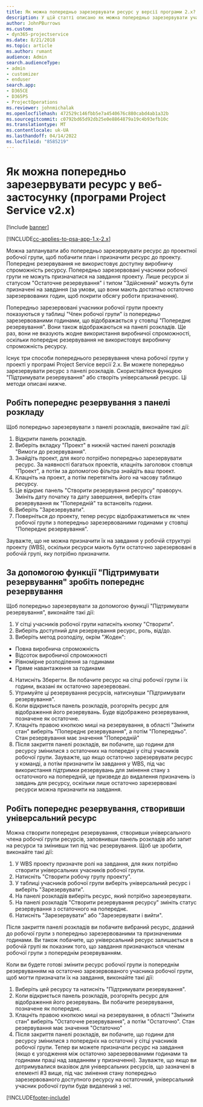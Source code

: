 ```yaml
---
title: Як можна попередньо зарезервувати ресурс у версії програми 2.x?
description: У цій статті описано як можна попередньо зарезервувати учасників робочої групи проекту за допомогою Project Service.
author: JohnPBurrows
ms.custom:
- dyn365-projectservice
ms.date: 8/21/2018
ms.topic: article
ms.author: rumant
audience: Admin
search.audienceType:
- admin
- customizer
- enduser
search.app:
- D365CE
- D365PS
- ProjectOperations
ms.reviewer: johnmichalak
ms.openlocfilehash: 472529c146fbb5e7a4540676c880cabd4ab1a32b
ms.sourcegitcommit: c0792bd65d92db25e0e8864879a19c4b93efb10c
ms.translationtype: MT
ms.contentlocale: uk-UA
ms.lasthandoff: 04/14/2022
ms.locfileid: "8585219"
---
```

# <a name="how-do-i-soft-book-resources-in-the-web-app-project-service-app-v2x"></a>Як можна попередньо зарезервувати ресурс у веб-застосунку (програми Project Service v2.x)

[!include [banner](../includes/psa-now-project-operations.md)]

[!INCLUDE[cc-applies-to-psa-app-1.x-2.x](../includes/cc-applies-to-psa-app-1x-2x.md)]

Можна запланувати або попередньо зарезервувати ресурс до проектної робочої групи, щоб побачити план і призначити ресурс до проекту. Попереднє резервування не використовує доступну виробничу спроможність ресурсу. Попередньо зарезервовані учасники робочої групи не можуть призначатися на завдання проекту. Лише ресурси зі статусом "Остаточне резервування" і типом "Здійснений" можуть бути призначені на завдання (за умови, що вони мають достатньо остаточно зарезервованих годин, щоб покрити обсягу роботи призначення).

Попередньо зарезервовані учасники робочої групи проекту показуються у таблиці "Член робочої групи" із попередньо зарезервованими годинами, що відображається у стовпці "Попереднє резервування". Вони також відображаються на панелі розкладів. Ще раз, вони не вказують жодне використання виробничої спроможності, оскільки попереднє резервування не використовує виробничу спроможність ресурсу.

Існує три способи попереднього резервування члена робочої групи у проекті у програмі Project Service версії 2.x. Ви можете попередньо зарезервувати ресурс з панелі розкладів. Скористайтеся функцією "Підтримувати резервування" або створіть універсальний ресурс. Ці методи описані нижче.

## <a name="soft-book-with-the-schedule-board"></a>Робіть попереднє резервування з панелі розкладу

Щоб попередньо зарезервувати з панелі розкладів, виконайте такі дії: 
1. Відкрити панель розкладів.
2. Виберіть вкладку "Проект" в нижній частині панелі розкладів "Вимоги до резервування".
3. Знайдіть проект, для якого потрібно попередньо зарезервувати ресурс. За наявності багатьох проектів, клацніть заголовок стовпця "Проект", а потім за допомогою фільтра знайдіть ваш проект.
4. Клацніть на проект, а потім перетягніть його на часову таблицю ресурсу.
5. Це відкриє панель "Створити резервування ресурсу" праворуч. Змініть дату початку та дату завершення, виберіть стан резервування як "Попередній" та встановіть години. 
6. Виберіть "Зарезервувати".
7. Поверніться до проекту, тепер ресурс відображатиметься як член робочої групи з попередньо зарезервованими годинами у стовпці "Попереднє резервування".

Зауважте, що не можна призначити їх на завдання у робочій структурі проекту (WBS), оскільки ресурси мають бути остаточно зарезервовані в робочій групі, яку потрібно призначити.

## <a name="soft-book-using-the-maintain-bookings-feature"></a>За допомогою функції "Підтримувати резервування" зробіть попереднє резервування

Щоб попередньо зарезервувати за допомогою функції "Підтримувати резервування", виконайте такі дії:
1. У сітці учасників робочої групи натисніть кнопку "Створити".
2. Виберіть доступний для резервування ресурс, роль, від/до.
3. Виберіть метод розподілу, окрім "Жоден":
- Повна виробнича спроможність
- Відсоток виробничої спроможності
- Рівномірне розподілення за годинами
- Пряме навантаження за годинами
4. Натисніть Зберегти. Ви побачите ресурс на сітці робочої групи і їх години, вказані як остаточно зарезервовані.
5. Утримуйте ці резервування ресурсів, натиснувши "Підтримувати резервування".
6. Коли відкриється панель розкладів, розгорніть ресурс для відображення його резервувань. Буде відображено резервування, позначене як остаточне.
7. Клацніть правою кнопкою миші на резервування, в області "Змінити стан" виберіть "Попереднє резервування", а потім "Попередньо". Стан резервування має значення "Попередній"
8. Після закриття панелі розкладів, ви побачите, що години для ресурсу змінилися з остаточних на попередні у сітці учасників робочої групи.
Зауважте, що якщо остаточно зарезервувати ресурс у команді, а потім призначити їм завдання у WBS, під час використання підтримки резервувань для змінення стану з остаточного на попередній, це призведе до видалення призначень із завдань для ресурсу, оскільки лише остаточно зарезервовані ресурси можна призначити на завдання.

## <a name="soft-book-by-creating-a-generic-resource"></a>Робіть попереднє резервування, створивши універсальний ресурс

Можна створити попереднє резервування, створивши універсального члена робочої групи ресурсів, заповнивши панель розкладів або запит на ресурси та змінивши тип під час резервування.
Щоб це зробити, виконайте такі дії:

1. У WBS проекту призначте ролі на завдання, для яких потрібно створити універсальних учасників робочої групи.
2. Натисніть "Створити робочу групу проекту".
3. У таблиці учасників робочої групи виберіть універсальний ресурс і виберіть "Зарезервувати".
4. На панелі розкладів виберіть ресурс, який потрібно зарезервувати.
5. На панелі розкладів "Створити резервування ресурсу" змініть статус резервування з остаточного на попереднє.
6. Натисніть "Зарезервувати" або "Зарезервувати і вийти".

Після закриття панелі розкладів ви побачите вибраний ресурс, доданий до робочої групи з попередньо зарезервованими та призначеними годинами. Ви також побачите, що універсальний ресурс залишається в робочій групі як показник того, що завдання призначаються членам робочої групи з попереднім резервуванням.

Коли ви будете готові змінити ресурс робочої групи із попереднім резервуванням на остаточно зарезервованого учасника робочої групи, щоб могти призначати їх на завдання, виконайте такі дії:

1. Виберіть цей ресурсу та натисніть "Підтримувати резервування".
2. Коли відкриється панель розкладів, розгорніть ресурс для відображення його резервувань. Ви побачите резервування, позначене як попереднє.
3. Клацніть правою кнопкою миші на резервування, в області "Змінити стан" виберіть "Остаточне резервування", а потім "Остаточно". Стан резервування має значення "Остаточно"
4. Після закриття панелі розкладів, ви побачите, що години для ресурсу змінилися з попередніх на остаточні у сітці учасників робочої групи. Тепер ви можете призначати ресурс на завдання (якщо є узгодження між остаточно зарезервованими годинами та годинами праці над завданням у призначенні). Зауважте, що якщо ви дотримувалися вказівок для універсальних ресурсів, що зазначені в елементі #3 вище, під час змінення стану попередньо зарезервованого доступного ресурсу на остаточний, універсальний учасник робочої групи буде видалений з неї.


[!INCLUDE[footer-include](../includes/footer-banner.md)]

